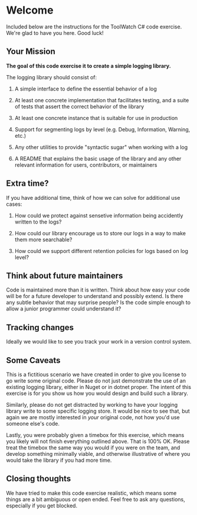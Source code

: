 # Welcome

Included below are the instructions for the ToolWatch C# code exercise.  We're glad to have you here.  Good luck!

## Your Mission

**The goal of this code exercise it to create a simple logging library.**

The logging library should consist of:

1) A simple interface to define the essential behavior of a log

2) At least one concrete implementation that facilitates testing, and a suite of tests that assert the correct behavior of the library

3) At least one concrete instance that is suitable for use in production

4) Support for segmenting logs by level (e.g. Debug, Information, Warning, etc.)

5) Any other utilities to provide "syntactic sugar" when working with a log

6) A README that explains the basic usage of the library and any other relevant information for users, contributors, or maintainers

## Extra time?

If you have additional time, think of how we can solve for additional use cases:

1) How could we protect against sensetive information being accidently written to the logs?

2) How could our library encourage us to store our logs in a way to make them more searchable?

3) How could we support different retention policies for logs based on log level?

## Think about future maintainers

Code is maintained more than it is written.  Think about how easy your code will be for a future developer to understand and possibly extend.  Is there any subtle behavior that may surprise people?  Is the code simple enough to allow a junior programmer could understand it?

## Tracking changes

Ideally we would like to see you track your work in a version control system.

## Some Caveats

This is a fictitious scenario we have created in order to give you license to go write some original code.  Please do not just demonstrate the use of an existing logging library, either in Nuget or in dotnet proper.  The intent of this exercise is for you show us how you would design and build such a library.

Similarly, please do not get distracted by working to have your logging library write to some specific logging store.  It would be nice to see that, but again we are mostly interested in *your* original code, not how you'd use someone else's code.

Lastly, you were probably given a timebox for this exercise, which means you likely will not finish everything outlined above.  That is 100% OK.  Please treat the timebox the same way you would if you were on the team, and develop something minimally viable, and otherwise illustrative of where you would take the library if you had more time.

## Closing thoughts

We have tried to make this code exercise realistic, which means some things are a bit ambiguous or open ended.  Feel free to ask any questions, especially if you get blocked.


